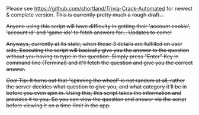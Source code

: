 Please see https://github.com/shortland/Trivia-Crack-Automated for newest & complete version.
<strike>This is currently pretty much a rough draft...

Anyone using this script will have difficulty in getting their 'account cookie', 'account id' and 'game ids' to fetch answers for... Updates to come!

Anyways, currently at its state, when those 3 details are fulfilled on user side, Executing the script will basically give you the answer to the question without you having to type in the question. Simply press "Enter" Key in command line (Terminal) and it'll fetch the question and give you the correct answer. 

Cool Tip: It turns out that "spinning the wheel" is not random at all, rather the server decides what question to give you, and what category it'll be in before you even spin in. Using this, this script takes the information and provides it to you. So you can view the question and answer via the script before viewing it on a time-limit in the app.
</strike>

